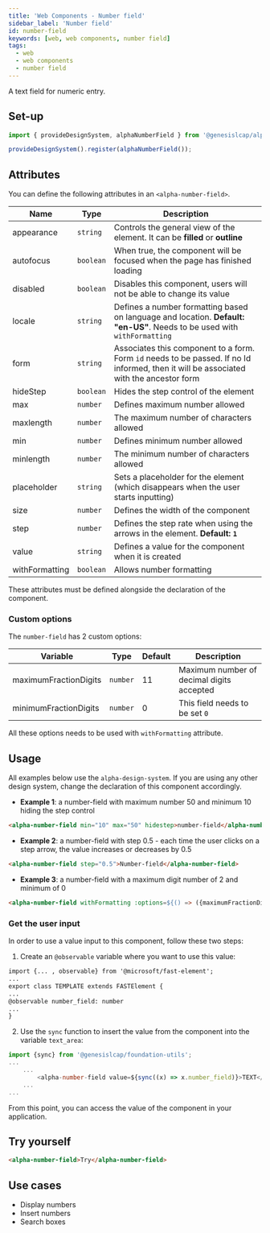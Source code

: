 ```yaml
---
title: 'Web Components - Number field'
sidebar_label: 'Number field'
id: number-field
keywords: [web, web components, number field]
tags:
  - web
  - web components
  - number field
---
```


A text field for numeric entry.

## Set-up

```ts
import { provideDesignSystem, alphaNumberField } from '@genesislcap/alpha-design-system';

provideDesignSystem().register(alphaNumberField());
```
## Attributes

You can define the following attributes in an `<alpha-number-field>`.

| Name           | Type      | Description                                                                                                                             |
|----------------|-----------|-----------------------------------------------------------------------------------------------------------------------------------------|
| appearance     | `string`  | Controls the general view of the element. It can be **filled** or **outline**                                                           |
| autofocus      | `boolean` | When true, the component will be focused when the page has finished loading                                                             |
| disabled       | `boolean` | Disables this component, users will not be able to change its value                                                                     |
| locale         | `string`  | Defines a number formatting based on language and location. **Default: "en-US"**. Needs to be used with `withFormatting`                |
| form           | `string`  | Associates this component to a form. Form `id` needs to be passed. If no Id informed, then it will be associated with the ancestor form |
| hideStep       | `boolean` | Hides the step control of the element                                                                                                   |
| max            | `number`  | Defines maximum number allowed                                                                                                          |
| maxlength      | `number`  | The maximum number of characters allowed                                                                                                |
| min            | `number`  | Defines minimum number allowed                                                                                                          |
| minlength      | `number`  | The minimum number of characters allowed                                                                                                |
| placeholder    | `string`  | Sets a placeholder for the element (which disappears when the user starts inputting)                                                    |
| size           | `number`  | Defines the width of the component                                                                                                      |
| step           | `number`  | Defines the step rate when using the arrows in the element. **Default: `1`**                                                            |
| value          | `string`  | Defines a value for the component when it is created                                                                                    |
| withFormatting | `boolean` | Allows number formatting                                                                                                                |

These attributes must be defined alongside the declaration of the component.

### Custom options

The `number-field` has 2 custom options:

| Variable              | Type     | Default | Description                               |
|-----------------------|----------|---------|-------------------------------------------|
| maximumFractionDigits | `number` | 11      | Maximum number of decimal digits accepted |
| minimumFractionDigits | `number` | 0       | This field needs to be set `0`            |

All these options needs to be used with `withFormatting` attribute.

## Usage
All examples below use the `alpha-design-system`. If you are using any other design system, change the declaration
of this component accordingly.

- **Example 1**: a number-field with maximum number 50 and minimum 10 hiding the step control
```html title="Example 1"
<alpha-number-field min="10" max="50" hidestep>number-field</alpha-number-field>
```

- **Example 2**: a number-field with step 0.5 - each time the user clicks on a step arrow, the value increases or decreases by 0.5
```html title="Example 2"
<alpha-number-field step="0.5">Number-field</alpha-number-field>
```

- **Example 3**: a number-field with a maximum digit number of 2 and minimum of 0
```html title="Example 3"
<alpha-number-field withFormatting :options=${() => ({maximumFractionDigits: 2, minimumFractionDigits: 0})}>Number-field</alpha-number-field>
```

### Get the user input
In order to use a value input to this component, follow these two steps:

1. Create an `@observable` variable where you want to use this value:

```html {1,5}
import {... , observable} from '@microsoft/fast-element';
...
export class TEMPLATE extends FASTElement {
...
@observable number_field: number
...
}
```

2. Use the `sync` function to insert the value from the component into the variable `text_area`:

```typescript tile="Example 4" {1,4}
import {sync} from '@genesislcap/foundation-utils';
...
    ...
        <alpha-number-field value=${sync((x) => x.number_field)}>TEXT</alpha-number-field>
    ...
...    
```

From this point, you can access the value of the component in your application.

## Try yourself

```html title="try yourself" live
<alpha-number-field>Try</alpha-number-field>
```


## Use cases

- Display numbers
- Insert numbers
- Search boxes
